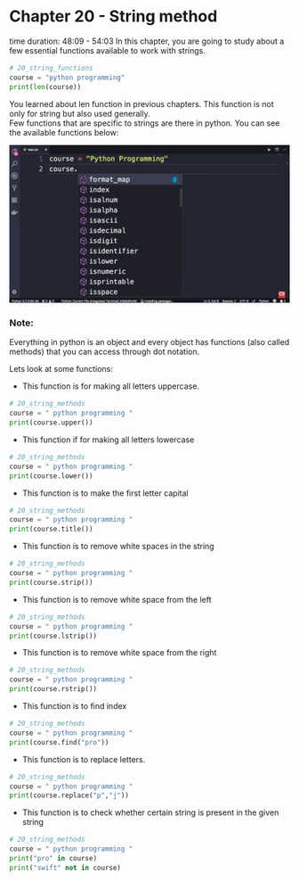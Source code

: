 # Chapter 20 - String method
time duration: 48:09 - 54:03
In this chapter, you are going to study about a few essential functions available to work with strings. 
```python 
# 20_string_functions
course = "python programming"
print(len(course))
```
You learned about len function in previous chapters. This function is not only for string but also used generally.  
Few functions that are specific to strings are there in python. You can see the available functions below:

![syntax demo](/images/20_string_methods.png)

### Note:
Everything in python is an object and every object has functions (also called methods) that you can access through dot notation.  

Lets look at some functions: 
- This function is for making all letters uppercase.
```python
# 20_string_methods
course = " python programming "
print(course.upper())
```
- This function if for making all letters lowercase
```python
# 20_string_methods
course = " python programming "
print(course.lower())
```
- This function is to make the first letter capital
```python
# 20_string_methods
course = " python programming "
print(course.title())
```
- This function is to remove white spaces in the string
```python
# 20_string_methods
course = " python programming "
print(course.strip())
```
- This function is to remove white space from the left
```python
# 20_string_methods
course = " python programming "
print(course.lstrip())
```
- This function is to remove white space from the right
```python
# 20_string_methods
course = " python programming "
print(course.rstrip())
```
- This function is to find index 
```python
# 20_string_methods
course = " python programming "
print(course.find("pro"))
```
- This function is to replace letters.
```python
# 20_string_methods
course = " python programming "
print(course.replace("p","j"))
```
- This function is to check whether certain string is present in the given string
```python
# 20_string_methods
course = " python programming "
print("pro" in course)
print("swift" not in course)
```